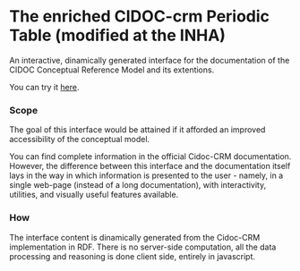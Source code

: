 # The enriched CIDOC-crm Periodic Table (modified at the INHA)
An interactive, dinamically generated interface for the documentation of the CIDOC Conceptual Reference Model and its extentions.

You can try it [here](https://digital.inha.fr/cidoc/).

### Scope

The goal of this interface would be attained if it afforded an improved accessibility of the conceptual model. 

You can find complete information in the official Cidoc-CRM documentation. However, the difference between this interface and the documentation itself lays in the way in which information is presented to the user - namely, in a single web-page (instead of a long documentation), with interactivity, utilities, and visually useful features available.

### How

The interface content is dinamically generated from the Cidoc-CRM implementation in RDF.
There is no server-side computation, all the data processing and reasoning is done client side, entirely in javascript.
